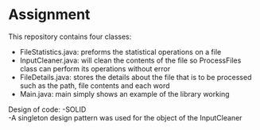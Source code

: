 # Assignment
This repository contains four classes: 
  - FileStatistics.java: preforms the statistical operations on a file
  - InputCleaner.java: will clean the contents of the file so ProcessFiles class can perform its operations without error
  - FileDetails.java: stores the details about the file that is to be processed such as the path, file contents and each word
  - Main.java: main simply shows an example of the library working

Design of code:
-SOLID  
-A singleton design pattern was used for the object of the InputCleaner   

  
